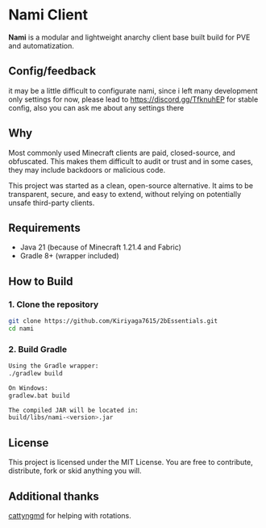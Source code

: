 # Nami Client

**Nami** is a modular and lightweight anarchy client base built build for PVE and automatization.

## Config/feedback
it may be a little difficult to configurate nami, since i left many development only settings for now, please lead to 
https://discord.gg/TfknuhEP
for stable config, also you can ask me about any settings there

## Why

Most commonly used Minecraft clients are paid, closed-source, and obfuscated. This makes them difficult to audit or trust and in some cases, they may include backdoors or malicious code.

This project was started as a clean, open-source alternative. It aims to be transparent, secure, and easy to extend, without relying on potentially unsafe third-party clients.

## Requirements

- Java 21 (because of Minecraft 1.21.4 and Fabric)
- Gradle 8+ (wrapper included)

## How to Build

### 1. Clone the repository

```bash
git clone https://github.com/Kiriyaga7615/2bEssentials.git
cd nami

```

### 2. Build Gradle
``` bash
Using the Gradle wrapper:
./gradlew build

On Windows:
gradlew.bat build

The compiled JAR will be located in:
build/libs/nami-<version>.jar
```

## License
This project is licensed under the MIT License. You are free to contribute, distribute, fork or skid anything you will.

## Additional thanks
[cattyngmd](https://github.com/cattyngmd) for helping with rotations.

